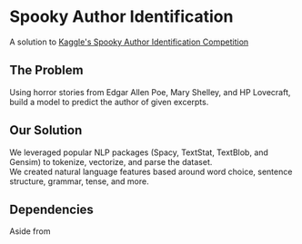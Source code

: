 # Spooky Author Identification
A solution to [Kaggle's Spooky Author Identification Competition](https://www.kaggle.com/c/spooky-author-identification)

## The Problem
Using horror stories from Edgar Allen Poe, Mary Shelley, and HP Lovecraft, build a model to predict the author of given excerpts.  

## Our Solution
We leveraged popular NLP packages (Spacy, TextStat, TextBlob, and Gensim) to tokenize, vectorize, and parse the dataset.  
We created natural language features based around word choice, sentence structure, grammar, tense, and more.

## Dependencies
Aside from 

